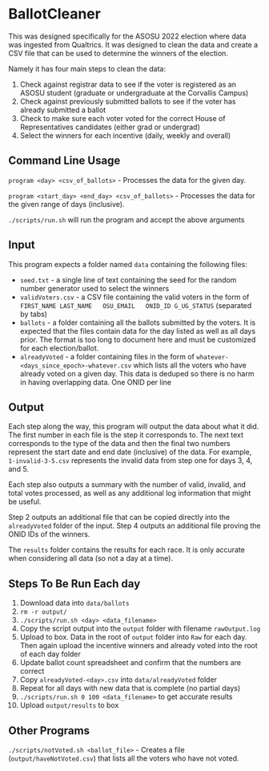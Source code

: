 # BallotCleaner

This was designed specifically for the ASOSU 2022 election where data was ingested from Qualtrics. It was designed to clean the data and create a CSV file that can be used to determine the winners of the election.

Namely it has four main steps to clean the data:
1. Check against registrar data to see if the voter is registered as an ASOSU student (graduate or undergraduate at the Corvallis Campus)
2. Check against previously submitted ballots to see if the voter has already submitted a ballot
3. Check to make sure each voter voted for the correct House of Representatives candidates (either grad or undergrad)
4. Select the winners for each incentive (daily, weekly and overall)

## Command Line Usage

`program <day> <csv_of_ballots>` - Processes the data for the given day.

`program <start_day> <end_day> <csv_of_ballots>` - Processes the data for the given range of days (inclusive).

`./scripts/run.sh` will run the program and accept the above arguments

## Input

This program expects a folder named `data` containing the following files:
- `seed.txt` - a single line of text containing the seed for the random number generator used to select the winners
- `validVoters.csv` - a CSV file containing the valid voters in the form of `FIRST_NAME LAST_NAME	OSU_EMAIL	ONID_ID	G_UG_STATUS` (separated by tabs)
- `ballots` - a folder containing all the ballots submitted by the voters. It is expected that the files contain data for the day listed as well as all days prior. The format is too long to document here and must be customized for each election/ballot.
- `alreadyVoted` - a folder containing files in the form of `whatever-<days_since_epoch>-whatever.csv` which lists all the voters who have already voted on a given day. This data is deduped so there is no harm in having overlapping data. One ONID per line

## Output

Each step along the way, this program will output the data about what it did. The first number in each file is the step it corresponds to. The next text corresponds to the type of the data and then the final two numbers represent the start date and end date (inclusive) of the data. For example, `1-invalid-3-5.csv` represents the invalid data from step one for days 3, 4, and 5.

Each step also outputs a summary with the number of valid, invalid, and total votes processed, as well as any additional log information that might be useful.

Step 2 outputs an additional file that can be copied directly into the `alreadyVoted` folder of the input. Step 4 outputs an additional file proving the ONID IDs of the winners.

The `results` folder contains the results for each race. It is only accurate when considering all data (so not a day at a time).

## Steps To Be Run Each day
1. Download data into `data/ballots`
2. `rm -r output/`
3. `./scripts/run.sh <day> <data_filename>`
4. Copy the script output into the `output` folder with filename `rawOutput.log`
5. Upload to box. Data in the root of `output` folder into `Raw` for each day. Then again upload the incentive winners and already voted into the root of each day folder
6. Update ballot count spreadsheet and confirm that the numbers are correct
7. Copy `alreadyVoted-<day>.csv` into `data/alreadyVoted` folder
8. Repeat for all days with new data that is complete (no partial days)
9. `./scripts/run.sh 0 100 <data_filename>` to get accurate results
10. Upload `output/results` to box

## Other Programs

`./scripts/notVoted.sh <ballot_file>` - Creates a file (`output/haveNotVoted.csv`) that lists all the voters who have not voted.
